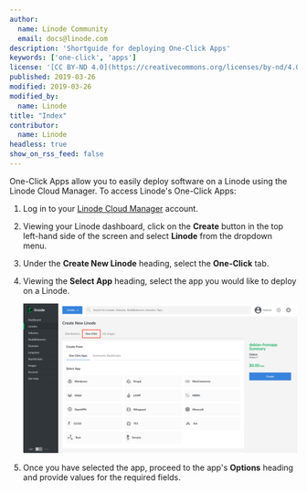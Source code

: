 ```yaml
---
author:
  name: Linode Community
  email: docs@linode.com
description: 'Shortguide for deploying One-Click Apps'
keywords: ['one-click', 'apps']
license: '[CC BY-ND 4.0](https://creativecommons.org/licenses/by-nd/4.0)'
published: 2019-03-26
modified: 2019-03-26
modified_by:
  name: Linode
title: "Index"
contributor:
  name: Linode
headless: true
show_on_rss_feed: false
---
```


<!-- Use title convention: Deploy a X One-Click App. -->

One-Click Apps allow you to easily deploy software on a Linode using the Linode Cloud Manager. To access Linode's One-Click Apps:

1. Log in to your [Linode Cloud Manager](https://cloud.linode.com) account.

1. Viewing your Linode dashboard, click on the **Create** button in the top left-hand side of the screen and select **Linode** from the dropdown menu.

1. Under the **Create New Linode** heading, select the **One-Click** tab.

1. Viewing the **Select App** heading, select the app you would like to deploy on a Linode.

    ![Select a One-Click App to deploy](/docs/platform/one-click/deploy-one-click-apps/one-click-apps-create.png)

1. Once you have selected the app, proceed to the app's **Options** heading and provide values for the required fields.